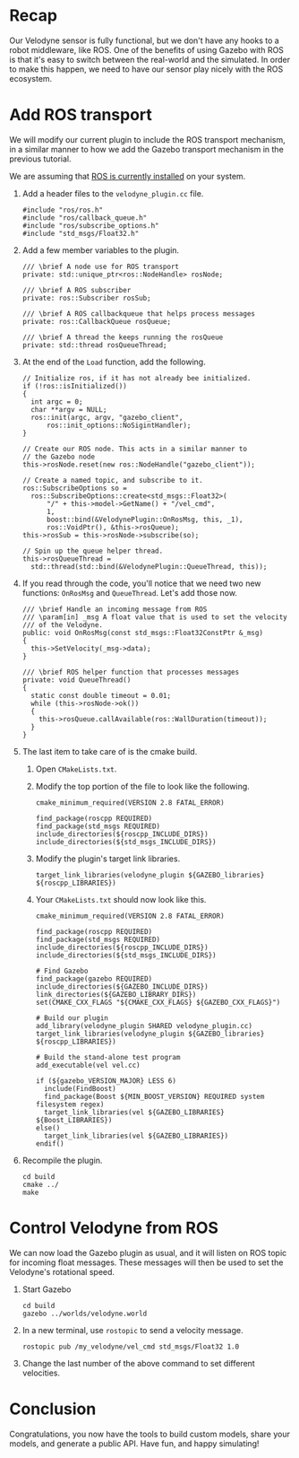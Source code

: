 # Recap

Our Velodyne sensor is fully functional, but we don't have any hooks to
a robot middleware, like ROS. One of the benefits of using Gazebo with ROS
is that it's easy to switch between the real-world and the simulated. In
order to make this happen, we need to have our sensor play nicely with the
ROS ecosystem.

# Add ROS transport

We will modify our current plugin to include the ROS transport mechanism,
in a similar manner to how we add the Gazebo transport mechanism in the
previous tutorial.

We are assuming that [ROS is currently installed](http://ros.org/install) on
your system.

1. Add a header files to the `velodyne_plugin.cc` file.

    ```
    #include "ros/ros.h"
    #include "ros/callback_queue.h"
    #include "ros/subscribe_options.h"
    #include "std_msgs/Float32.h"
    ```

1. Add a few member variables to the plugin.

    ```
    /// \brief A node use for ROS transport
    private: std::unique_ptr<ros::NodeHandle> rosNode;

    /// \brief A ROS subscriber
    private: ros::Subscriber rosSub;

    /// \brief A ROS callbackqueue that helps process messages
    private: ros::CallbackQueue rosQueue;

    /// \brief A thread the keeps running the rosQueue
    private: std::thread rosQueueThread;
    ```

1. At the end of the `Load` function, add the following.

    ```
    // Initialize ros, if it has not already bee initialized.
    if (!ros::isInitialized())
    {
      int argc = 0;
      char **argv = NULL;
      ros::init(argc, argv, "gazebo_client",
          ros::init_options::NoSigintHandler);
    }

    // Create our ROS node. This acts in a similar manner to
    // the Gazebo node
    this->rosNode.reset(new ros::NodeHandle("gazebo_client"));

    // Create a named topic, and subscribe to it.
    ros::SubscribeOptions so =
      ros::SubscribeOptions::create<std_msgs::Float32>(
          "/" + this->model->GetName() + "/vel_cmd",
          1,
          boost::bind(&VelodynePlugin::OnRosMsg, this, _1),
          ros::VoidPtr(), &this->rosQueue);
    this->rosSub = this->rosNode->subscribe(so);

    // Spin up the queue helper thread.
    this->rosQueueThread =
      std::thread(std::bind(&VelodynePlugin::QueueThread, this));
    ```

1. If you read through the code, you'll notice that we need two new
   functions: `OnRosMsg` and `QueueThread`. Let's add those now.

    ```
    /// \brief Handle an incoming message from ROS
    /// \param[in] _msg A float value that is used to set the velocity
    /// of the Velodyne.
    public: void OnRosMsg(const std_msgs::Float32ConstPtr &_msg)
    {
      this->SetVelocity(_msg->data);
    }

    /// \brief ROS helper function that processes messages
    private: void QueueThread()
    {
      static const double timeout = 0.01;
      while (this->rosNode->ok())
      {
        this->rosQueue.callAvailable(ros::WallDuration(timeout));
      }
    }
    ```

1. The last item to take care of is the cmake build.

    1. Open `CMakeLists.txt`.
    1. Modify the top portion of the file to look like the following.

        ```
        cmake_minimum_required(VERSION 2.8 FATAL_ERROR)
        
        find_package(roscpp REQUIRED)
        find_package(std_msgs REQUIRED)
        include_directories(${roscpp_INCLUDE_DIRS})
        include_directories(${std_msgs_INCLUDE_DIRS})
        ```
    
    1. Modify the plugin's target link libraries.

        ```
        target_link_libraries(velodyne_plugin ${GAZEBO_libraries} ${roscpp_LIBRARIES})
        ```

    1. Your `CMakeLists.txt` should now look like this.
        ```
        cmake_minimum_required(VERSION 2.8 FATAL_ERROR)

        find_package(roscpp REQUIRED)
        find_package(std_msgs REQUIRED)
        include_directories(${roscpp_INCLUDE_DIRS})
        include_directories(${std_msgs_INCLUDE_DIRS})
        
        # Find Gazebo
        find_package(gazebo REQUIRED)
        include_directories(${GAZEBO_INCLUDE_DIRS})
        link_directories(${GAZEBO_LIBRARY_DIRS})
        set(CMAKE_CXX_FLAGS "${CMAKE_CXX_FLAGS} ${GAZEBO_CXX_FLAGS}")
        
        # Build our plugin
        add_library(velodyne_plugin SHARED velodyne_plugin.cc)
        target_link_libraries(velodyne_plugin ${GAZEBO_libraries} ${roscpp_LIBRARIES})
        
        # Build the stand-alone test program
        add_executable(vel vel.cc)
        
        if (${gazebo_VERSION_MAJOR} LESS 6)
          include(FindBoost)
          find_package(Boost ${MIN_BOOST_VERSION} REQUIRED system filesystem regex)
          target_link_libraries(vel ${GAZEBO_LIBRARIES} ${Boost_LIBRARIES})
        else()
          target_link_libraries(vel ${GAZEBO_LIBRARIES})
        endif()
        ```

1. Recompile the plugin.

    ```
    cd build
    cmake ../
    make
    ```

# Control Velodyne from ROS

We can now load the Gazebo plugin as usual, and it will listen on ROS topic
for incoming float messages. These messages will then be used to set the
Velodyne's rotational speed.

1. Start Gazebo

    ```
    cd build
    gazebo ../worlds/velodyne.world
    ```

1. In a new terminal, use `rostopic` to send a velocity message.

    ```
    rostopic pub /my_velodyne/vel_cmd std_msgs/Float32 1.0
    ```

1. Change the last number of the above command to set different velocities.

# Conclusion

Congratulations, you now have the tools to build custom models, share your
models, and generate a public API. Have fun, and happy simulating!

